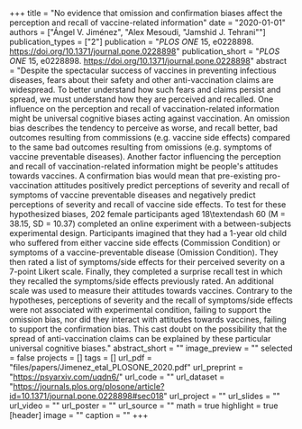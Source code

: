 +++
title = "No evidence that omission and confirmation biases affect the perception and recall of vaccine-related information"
date = "2020-01-01"
authors = ["Ángel V. Jiménez", "Alex Mesoudi, "Jamshid J. Tehrani""]
publication_types = ["2"]
publication = "_PLOS ONE_ 15, e0228898. https://doi.org/10.1371/journal.pone.0228898"
publication_short = "_PLOS ONE_ 15, e0228898. https://doi.org/10.1371/journal.pone.0228898"
abstract = "Despite the spectacular success of vaccines in preventing infectious diseases, fears about their safety and other anti-vaccination claims are widespread. To better understand how such fears and claims persist and spread, we must understand how they are perceived and recalled. One influence on the perception and recall of vaccination-related information might be universal cognitive biases acting against vaccination. An omission bias describes the tendency to perceive as worse, and recall better, bad outcomes resulting from commissions (e.g. vaccine side effects) compared to the same bad outcomes resulting from omissions (e.g. symptoms of vaccine preventable diseases). Another factor influencing the perception and recall of vaccination-related information might be people's attitudes towards vaccines. A confirmation bias would mean that pre-existing pro-vaccination attitudes positively predict perceptions of severity and recall of symptoms of vaccine preventable diseases and negatively predict perceptions of severity and recall of vaccine side effects. To test for these hypothesized biases, 202 female participants aged 18\textendash 60 (M = 38.15, SD = 10.37) completed an online experiment with a between-subjects experimental design. Participants imagined that they had a 1-year old child who suffered from either vaccine side effects (Commission Condition) or symptoms of a vaccine-preventable disease (Omission Condition). They then rated a list of symptoms/side effects for their perceived severity on a 7-point Likert scale. Finally, they completed a surprise recall test in which they recalled the symptoms/side effects previously rated. An additional scale was used to measure their attitudes towards vaccines. Contrary to the hypotheses, perceptions of severity and the recall of symptoms/side effects were not associated with experimental condition, failing to support the omission bias, nor did they interact with attitudes towards vaccines, failing to support the confirmation bias. This cast doubt on the possibility that the spread of anti-vaccination claims can be explained by these particular universal cognitive biases."
abstract_short = ""
image_preview = ""
selected = false
projects = []
tags = []
url_pdf = "files/papers/Jimenez_etal_PLOSONE_2020.pdf"
url_preprint = "https://psyarxiv.com/uqdn6/"
url_code = ""
url_dataset = "https://journals.plos.org/plosone/article?id=10.1371/journal.pone.0228898#sec018"
url_project = ""
url_slides = ""
url_video = ""
url_poster = ""
url_source = ""
math = true
highlight = true
[header]
image = ""
caption = ""
+++
